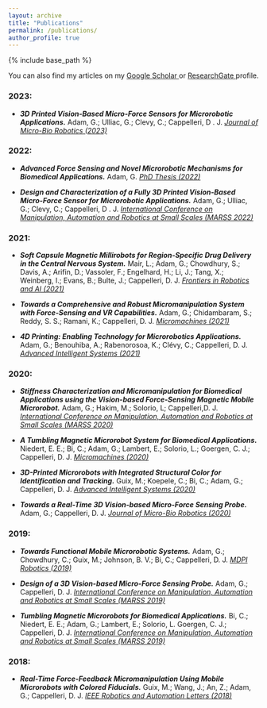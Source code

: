 ```yaml
---
layout: archive
title: "Publications"
permalink: /publications/
author_profile: true
---
```


<!-- {% if author.googlescholar %}
  You can also find my articles on <u><a href="{{author.googlescholar}}">my Google Scholar profile</a>.</u>
{% endif %} -->

{% include base_path %}

You can also find my articles on my <a href="https://scholar.google.com/citations?user=FYxqGIYAAAAJ&hl=en&oi=ao" target="_blank"> Google Scholar </a> or  <a href="https://www.researchgate.net/profile/Georges-Adam-2" target="_blank">ResearchGate </a> profile.

### 2023:

- ***3D Printed Vision-Based Micro-Force Sensors for Microrobotic Applications.*** Adam, G.; Ulliac, G.; Clevy, C.; Cappelleri, D . J.
[*Journal of Micro-Bio Robotics (2023)*](https://link.springer.com/article/10.1007/s12213-023-00152-x)

### 2022:

- ***Advanced Force Sensing and Novel Microrobotic Mechanisms for Biomedical Applications.*** Adam, G.
[*PhD Thesis (2022)*](https://hammer.purdue.edu/articles/thesis/Advanced_Force_Sensing_and_Novel_Microrobotic_Mechanisms_for_Biomedical_Applications/20477286)

- ***Design and Characterization of a Fully 3D Printed Vision-Based Micro-Force Sensor for Microrobotic Applications.*** Adam, G.; Ulliac, G.; Clevy, C.; Cappelleri, D . J.
[*International Conference on Manipulation, Automation and Robotics at Small Scales (MARSS 2022)*](https://ieeexplore.ieee.org/document/9870488)

### 2021:

- ***Soft Capsule Magnetic Millirobots for Region-Specific Drug Delivery in the Central Nervous System.*** Mair, L.; Adam, G.; Chowdhury, S.; Davis, A.; Arifin, D.; Vassoler, F.; Engelhard, H.; Li, J.; Tang, X.; Weinberg, I.; Evans, B.; Bulte, J.; Cappelleri, D. J.
[*Frontiers in Robotics and AI (2021)*](https://www.frontiersin.org/articles/10.3389/frobt.2021.702566/full)

- ***Towards a Comprehensive and Robust Micromanipulation System with Force-Sensing and VR Capabilities.*** Adam, G.; Chidambaram, S.; Reddy, S. S.; Ramani, K.; Cappelleri, D. J.
[*Micromachines (2021)*](https://www.mdpi.com/2072-666X/12/7/784)

- ***4D Printing: Enabling Technology for Microrobotics Applications.*** Adam, G.; Benouhiba, A.; Rabenorosoa, K.; Clévy, C.; Cappelleri, D. J.
[*Advanced Intelligent Systems (2021)*](https://onlinelibrary.wiley.com/doi/full/10.1002/aisy.202000216)

### 2020:

- ***Stiffness Characterization and Micromanipulation for Biomedical Applications using the Vision-based Force-Sensing Magnetic Mobile Microrobot.*** Adam, G.; Hakim, M.; Solorio, L; Cappelleri,D. J.
[*International Conference on Manipulation, Automation and Robotics at Small Scales (MARSS 2020)*](https://ieeexplore.ieee.org/document/9307874)

- ***A Tumbling Magnetic Microrobot System for Biomedical Applications.*** Niedert, E. E.; Bi, C.; Adam, G.; Lambert, E.; Solorio, L.; Goergen, C. J.; Cappelleri, D. J. 
[*Micromachines (2020)*](https://www.mdpi.com/2072-666X/11/9/861)

- ***3D-Printed Microrobots with Integrated Structural Color for Identification and Tracking.*** Guix, M.; Koepele, C.; Bi, C.; Adam, G.; Cappelleri, D. J.
[*Advanced Intelligent Systems (2020)*](https://onlinelibrary.wiley.com/doi/full/10.1002/aisy.201900147)

- ***Towards a Real-Time 3D Vision-based Micro-Force Sensing Probe.*** Adam, G.; Cappelleri, D. J. 
[*Journal of Micro-Bio Robotics (2020)*](https://link.springer.com/article/10.1007/s12213-019-00122-2)

### 2019:

- ***Towards Functional Mobile Microrobotic Systems.*** Adam, G.; Chowdhury, C.; Guix, M.; Johnson, B. V.; Bi, C.; Cappelleri, D. J. 
[*MDPI Robotics (2019)*](https://www.mdpi.com/2218-6581/8/3/69/htm)

- ***Design of a 3D Vision-based Micro-Force Sensing Probe.*** Adam, G.; Cappelleri, D. J.
[*International Conference on Manipulation, Automation and Robotics at Small Scales (MARSS 2019)*](https://ieeexplore.ieee.org/abstract/document/8860957)

- ***Tumbling Magnetic Microrobots for Biomedical Applications.*** Bi, C.; Niedert, E. E.; Adam, G.; Lambert, E.; Solorio, L. Goergen, C. J.; Cappelleri, D. J.
[*International Conference on Manipulation, Automation and Robotics at Small Scales (MARSS 2019)*](https://ieeexplore.ieee.org/document/8860956)

### 2018:

- ***Real-Time Force-Feedback Micromanipulation Using Mobile Microrobots with Colored Fiducials.*** Guix, M.; Wang, J.; An, Z.; Adam, G.; Cappelleri, D. J. 
[*IEEE Robotics and Automation Letters (2018)*](https://ieeexplore.ieee.org/abstract/document/8409968)

<!-- {% for post in site.publications reversed %}
  {% include archive-single.html %}
{% endfor %} -->
